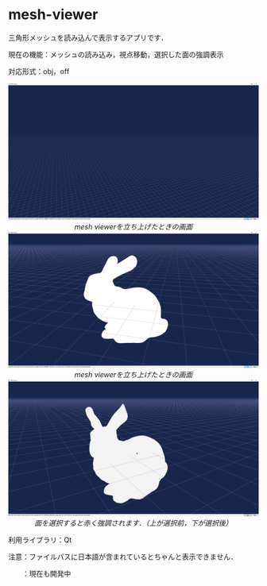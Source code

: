 # mesh-viewer
三角形メッシュを読み込んで表示するアプリです．

現在の機能：メッシュの読み込み，視点移動，選択した面の強調表示

対応形式：obj，off

<p align="center">
  <img src="image/meshViewer3.png" width="800">
  <br>
  <em>mesh viewerを立ち上げたときの画面</em>
  <img src="image/meshViewer2.png" width="800">
  <br>
  <em>mesh viewerを立ち上げたときの画面</em>
  <img src="image/meshViewer.png" width="800">
  <br>
  <em>面を選択すると赤く強調されます．（上が選択前，下が選択後）</em>
</p>
利用ライブラリ：Qt
<p>注意：ファイルパスに日本語が含まれているとちゃんと表示できません．</p>
　　：現在も開発中

